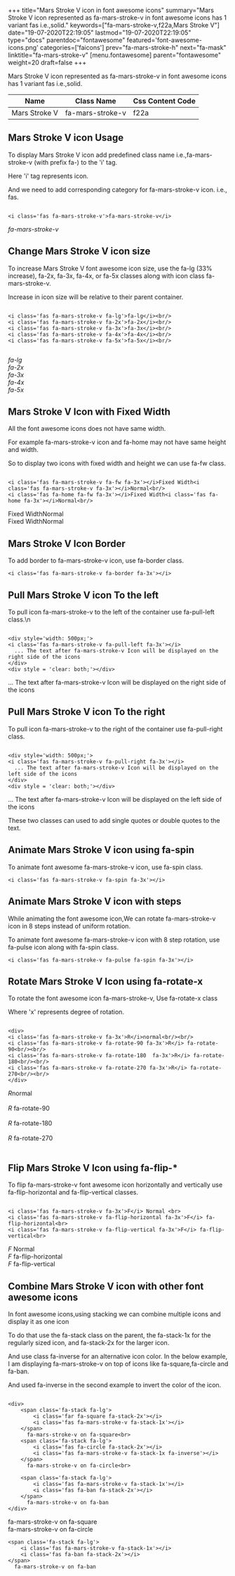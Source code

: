 +++
title="Mars Stroke V icon in font awesome icons"
summary="Mars Stroke V icon represented as fa-mars-stroke-v in font awesome icons has 1 variant fas i.e.,solid."
keywords=["fa-mars-stroke-v,f22a,Mars Stroke V"]
date="19-07-2020T22:19:05"
lastmod="19-07-2020T22:19:05"
type="docs"
parentdoc="fontawesome"
featured='font-awesome-icons.png'
categories=['faicons']
prev="fa-mars-stroke-h"
next="fa-mask"
linktitle="fa-mars-stroke-v"
[menu.fontawesome]
parent="fontawesome"
weight=20
draft=false
+++


Mars Stroke V icon represented as fa-mars-stroke-v in font awesome icons has 1 variant fas i.e.,solid.

<div class='table-responsive'><table class='table'><thead><tr><th>Name</th><th>Class Name</th><th>Css Content Code</th></tr></thead><tbody><tr><td>Mars Stroke V</td><td>fa-mars-stroke-v</td><td>f22a</td></tr></tbody></table></div>



## Mars Stroke V icon Usage

To display Mars Stroke V icon add predefined class name i.e.,fa-mars-stroke-v (with prefix fa-) to the 'i' tag.

Here 'i' tag represents icon.

And we need to add corresponding category for fa-mars-stroke-v icon. i.e., fas.


```

<i class='fas fa-mars-stroke-v'>fa-mars-stroke-v</i>
```

<i class='fas fa-mars-stroke-v'>fa-mars-stroke-v</i>




## Change Mars Stroke V icon size
To increase Mars Stroke V font awesome icon size, use the fa-lg (33% increase), fa-2x, fa-3x, fa-4x, or fa-5x classes along with icon class fa-mars-stroke-v.

Increase in icon size will be relative to their parent container. 

```

<i class='fas fa-mars-stroke-v fa-lg'>fa-lg</i><br/>
<i class='fas fa-mars-stroke-v fa-2x'>fa-2x</i><br/>
<i class='fas fa-mars-stroke-v fa-3x'>fa-3x</i><br/>
<i class='fas fa-mars-stroke-v fa-4x'>fa-4x</i><br/>
<i class='fas fa-mars-stroke-v fa-5x'>fa-5x</i><br/>
            
```

<i class='fas fa-mars-stroke-v fa-lg'>fa-lg</i><br/>
<i class='fas fa-mars-stroke-v fa-2x'>fa-2x</i><br/>
<i class='fas fa-mars-stroke-v fa-3x'>fa-3x</i><br/>
<i class='fas fa-mars-stroke-v fa-4x'>fa-4x</i><br/>
<i class='fas fa-mars-stroke-v fa-5x'>fa-5x</i><br/>
            



## Mars Stroke V Icon with Fixed Width 

All the font awesome icons does not have same width.

For example fa-mars-stroke-v icon and fa-home may not have same height and width.

So to display two icons with fixed width and height we can use fa-fw class.


```

<i class='fas fa-mars-stroke-v fa-fw fa-3x'></i>Fixed Width<i class='fas fa-mars-stroke-v fa-3x'></i>Normal<br/>
<i class='fas fa-home fa-fw fa-3x'></i>Fixed Width<i class='fas fa-home fa-3x'></i>Normal<br/>
```

<i class='fas fa-mars-stroke-v fa-fw fa-3x'></i>Fixed Width<i class='fas fa-mars-stroke-v fa-3x'></i>Normal<br/>
<i class='fas fa-home fa-fw fa-3x'></i>Fixed Width<i class='fas fa-home fa-3x'></i>Normal<br/>



## Mars Stroke V Icon Border 

To add border to fa-mars-stroke-v icon, use fa-border class.


```
<i class='fas fa-mars-stroke-v fa-border fa-3x'></i>

```
<i class='fas fa-mars-stroke-v fa-border fa-3x'></i>





## Pull Mars Stroke V icon To the left

To pull icon fa-mars-stroke-v to the left of the container use fa-pull-left class.\n

```

<div style='width: 500px;'>
<i class='fas fa-mars-stroke-v fa-pull-left fa-3x'></i>
  ... The text after fa-mars-stroke-v Icon will be displayed on the right side of the icons
</div>
<div style = 'clear: both;'></div>
```

<div style='width: 500px;'>
<i class='fas fa-mars-stroke-v fa-pull-left fa-3x'></i>
  ... The text after fa-mars-stroke-v Icon will be displayed on the right side of the icons
</div>
<div style = 'clear: both;'></div>




## Pull Mars Stroke V icon To the right
To pull icon fa-mars-stroke-v to the right of the container use fa-pull-right class.

```

<div style='width: 500px;'>
<i class='fas fa-mars-stroke-v fa-pull-right fa-3x'></i>
  ... The text after fa-mars-stroke-v Icon will be displayed on the left side of the icons
</div>
<div style = 'clear: both;'></div>
```

<div style='width: 500px;'>
<i class='fas fa-mars-stroke-v fa-pull-right fa-3x'></i>
  ... The text after fa-mars-stroke-v Icon will be displayed on the left side of the icons
</div>
<div style = 'clear: both;'></div>

These two classes can used to add single quotes or double quotes to the text.


## Animate Mars Stroke V icon using fa-spin
To animate font awesome fa-mars-stroke-v icon, use fa-spin class.

```
<i class='fas fa-mars-stroke-v fa-spin fa-3x'></i>
```
<i class='fas fa-mars-stroke-v fa-spin fa-3x'></i>




## Animate Mars Stroke V icon with steps
While animating the font awesome icon,We can rotate fa-mars-stroke-v icon in 8 steps instead of uniform rotation.

To animate font awesome fa-mars-stroke-v icon with 8 step rotation, use fa-pulse icon along with fa-spin class.


```
<i class='fas fa-mars-stroke-v fa-pulse fa-spin fa-3x'></i>

```
<i class='fas fa-mars-stroke-v fa-pulse fa-spin fa-3x'></i>





## Rotate Mars Stroke V Icon using fa-rotate-x
To rotate the font awesome icon fa-mars-stroke-v, Use fa-rotate-x class

Where 'x' represents degree of rotation.


```

<div>
<i class='fas fa-mars-stroke-v fa-3x'>R</i>normal<br/><br/>
<i class='fas fa-mars-stroke-v fa-rotate-90 fa-3x'>R</i> fa-rotate-90<br/><br/> 
<i class='fas fa-mars-stroke-v fa-rotate-180  fa-3x'>R</i> fa-rotate-180<br/><br/> 
<i class='fas fa-mars-stroke-v fa-rotate-270 fa-3x'>R</i> fa-rotate-270<br/><br/>
</div>
```

<div>
<i class='fas fa-mars-stroke-v fa-3x'>R</i>normal<br/><br/>
<i class='fas fa-mars-stroke-v fa-rotate-90 fa-3x'>R</i> fa-rotate-90<br/><br/> 
<i class='fas fa-mars-stroke-v fa-rotate-180  fa-3x'>R</i> fa-rotate-180<br/><br/> 
<i class='fas fa-mars-stroke-v fa-rotate-270 fa-3x'>R</i> fa-rotate-270<br/><br/>
</div>




## Flip Mars Stroke V Icon using fa-flip-*
To flip fa-mars-stroke-v font awesome icon horizontally and vertically use fa-flip-horizontal and fa-flip-vertical classes. 

```

<i class='fas fa-mars-stroke-v fa-3x'>F</i> Normal <br>
<i class='fas fa-mars-stroke-v fa-flip-horizontal fa-3x'>F</i> fa-flip-horizontal<br>
<i class='fas fa-mars-stroke-v fa-flip-vertical fa-3x'>F</i> fa-flip-vertical<br>
```

<i class='fas fa-mars-stroke-v fa-3x'>F</i> Normal <br>
<i class='fas fa-mars-stroke-v fa-flip-horizontal fa-3x'>F</i> fa-flip-horizontal<br>
<i class='fas fa-mars-stroke-v fa-flip-vertical fa-3x'>F</i> fa-flip-vertical<br>




## Combine Mars Stroke V icon with other font awesome icons
In font awesome icons,using stacking we can combine multiple icons and display it as one icon 

To do that use the fa-stack class on the parent, the fa-stack-1x for the regularly sized icon, and fa-stack-2x for the larger icon.

And use class fa-inverse for an alternative icon color. 
In the below example, I am displaying fa-mars-stroke-v on top of icons like fa-square,fa-circle and fa-ban.

And used fa-inverse in the second example to invert the color of the icon.

```

<div>
    <span class='fa-stack fa-lg'>
        <i class='far fa-square fa-stack-2x'></i>
        <i class='fas fa-mars-stroke-v fa-stack-1x'></i>
    </span>
      fa-mars-stroke-v on fa-square<br>
    <span class='fa-stack fa-lg'>
        <i class='fas fa-circle fa-stack-2x'></i>
        <i class='fas fa-mars-stroke-v fa-stack-1x fa-inverse'></i>
    </span>
      fa-mars-stroke-v on fa-circle<br>

    <span class='fa-stack fa-lg'>
        <i class='fas fa-mars-stroke-v fa-stack-1x'></i>
        <i class='fas fa-ban fa-stack-2x'></i>
    </span>
      fa-mars-stroke-v on fa-ban
</div>
```

<div>
    <span class='fa-stack fa-lg'>
        <i class='far fa-square fa-stack-2x'></i>
        <i class='fas fa-mars-stroke-v fa-stack-1x'></i>
    </span>
      fa-mars-stroke-v on fa-square<br>
    <span class='fa-stack fa-lg'>
        <i class='fas fa-circle fa-stack-2x'></i>
        <i class='fas fa-mars-stroke-v fa-stack-1x fa-inverse'></i>
    </span>
      fa-mars-stroke-v on fa-circle<br>

    <span class='fa-stack fa-lg'>
        <i class='fas fa-mars-stroke-v fa-stack-1x'></i>
        <i class='fas fa-ban fa-stack-2x'></i>
    </span>
      fa-mars-stroke-v on fa-ban
</div>






